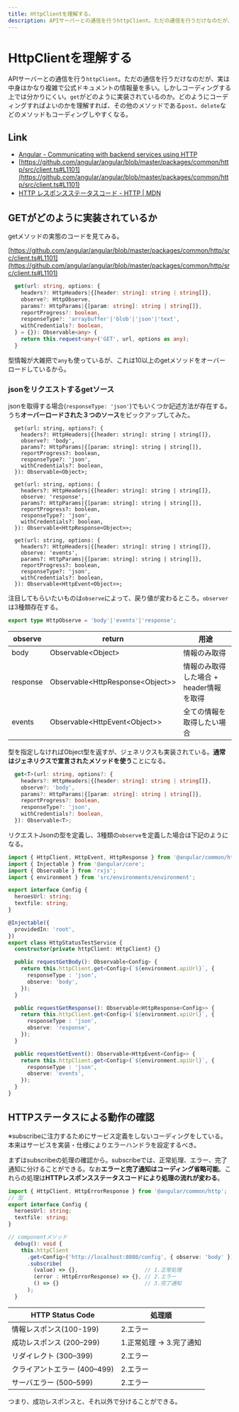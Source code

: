```yaml
---
title: HttpClientを理解する。
description: APIサーバーとの通信を行うhttpClient。ただの通信を行うだけなのだが、実は中身はかなり複雑で公式ドキュメントの情報量を多い。しかしコーディングする上ではかなりわかりにくい。ge`がどのように実装されているのか。どのようにコーディングすればよいのかを理解すれば、その他のメソッドであるpost、deleteなどのメソッドもコーディングしやすくなる。
---
```


# HttpClientを理解する

APIサーバーとの通信を行う`httpClient`。ただの通信を行うだけなのだが、実は中身はかなり複雑で公式ドキュメントの情報量を多い。しかしコーディングする上では分かりにくい。`get`がどのように実装されているのか。どのようにコーディングすればよいのかを理解すれば、その他のメソッドである`post`、`delete`などのメソッドもコーディングしやすくなる。

## Link

* [Angular - Communicating with backend services using HTTP](https://angular.io/guide/http)
* [https://github.com/angular/angular/blob/master/packages/common/http/src/client.ts#L1101](https://github.com/angular/angular/blob/master/packages/common/http/src/client.ts#L1101)
* [HTTP レスポンスステータスコード - HTTP | MDN](https://developer.mozilla.org/ja/docs/Web/HTTP/Status)

## GETがどのように実装されているか

getメソッドの実態のコードを見てみる。

[https://github.com/angular/angular/blob/master/packages/common/http/src/client.ts#L1101](https://github.com/angular/angular/blob/master/packages/common/http/src/client.ts#L1101)

```ts
  get(url: string, options: {
    headers?: HttpHeaders|{[header: string]: string | string[]},
    observe?: HttpObserve,
    params?: HttpParams|{[param: string]: string | string[]},
    reportProgress?: boolean,
    responseType?: 'arraybuffer'|'blob'|'json'|'text',
    withCredentials?: boolean,
  } = {}): Observable<any> {
    return this.request<any>('GET', url, options as any);
  }
```

型情報が大雑把で`any`も使っているが、これは10以上のgetメソッドをオーバーロードしているから。

### jsonをリクエストするgetソース

jsonを取得する場合(`responseType: 'json'`)でもいくつか記述方法が存在する。うち**オーバーロードされた３つのソース**をピックアップしてみた。

```ts{3,6,12,15,21,24}
  get(url: string, options?: {
    headers?: HttpHeaders|{[header: string]: string | string[]},
    observe?: 'body',
    params?: HttpParams|{[param: string]: string | string[]},
    reportProgress?: boolean,
    responseType?: 'json',
    withCredentials?: boolean,
  }): Observable<Object>;

  get(url: string, options: {
    headers?: HttpHeaders|{[header: string]: string | string[]},
    observe: 'response',
    params?: HttpParams|{[param: string]: string | string[]},
    reportProgress?: boolean,
    responseType?: 'json',
    withCredentials?: boolean,
  }): Observable<HttpResponse<Object>>;

  get(url: string, options: {
    headers?: HttpHeaders|{[header: string]: string | string[]},
    observe: 'events',
    params?: HttpParams|{[param: string]: string | string[]},
    reportProgress?: boolean,
    responseType?: 'json',
    withCredentials?: boolean,
  }): Observable<HttpEvent<Object>>;
```

注目してもらいたいものは`observe`によって、戻り値が変わるところ。`observer`は3種類存在する。

```ts
export type HttpObserve = 'body'|'events'|'response';
```

| observe  | return                               | 用途                       |
|----------|--------------------------------------|--------------------------|
| body     | Observable\<Object\>                 | 情報のみ取得                   |
| response | Observable\<HttpResponse\<Object\>\> | 情報のみ取得した場合 + header情報を取得 |
| events   | Observable\<HttpEvent\<Object\>\>    | 全ての情報を取得したい場合            |

型を指定しなければObject型を返すが、ジェネリクスも実装されている。**通常はジェネリクスで宣言されたメソッドを使う**ことになる。

```ts
  get<T>(url: string, options?: {
    headers?: HttpHeaders|{[header: string]: string | string[]},
    observe?: 'body',
    params?: HttpParams|{[param: string]: string | string[]},
    reportProgress?: boolean,
    responseType?: 'json',
    withCredentials?: boolean,
  }): Observable<T>;
```

リクエストJsonの型を定義し、3種類の`observe`を定義した場合は下記のようになる。

```ts
import { HttpClient, HttpEvent, HttpResponse } from '@angular/common/http';
import { Injectable } from '@angular/core';
import { Observable } from 'rxjs';
import { environment } from 'src/environments/environment';

export interface Config {
  heroesUrl: string;
  textfile: string;
}

@Injectable({
  providedIn: 'root',
})
export class HttpStatusTestService {
  constructor(private httpClient: HttpClient) {}

  public requestGetBody(): Observable<Config> {
    return this.httpClient.get<Config>(`${environment.apiUrl}`, {
      responseType : 'json',
      observe: 'body',
    });
  }

  public requestGetResponse(): Observable<HttpResponse<Config>> {
    return this.httpClient.get<Config>(`${environment.apiUrl}`, {
      responseType : 'json',
      observe: 'response',
    });
  }

  public requestGetEvent(): Observable<HttpEvent<Config>> {
    return this.httpClient.get<Config>(`${environment.apiUrl}`, {
      responseType : 'json',
      observe: 'events',
    });
  }
}
```

## HTTPステータスによる動作の確認

※subscribeに注力するためにサービス定義をしないコーディングをしている。本来はサービスを実装・仕様によりエラーハンドラを設定するべき。

まずはsubscribeの処理の確認から。subscribeでは、正常処理、エラー、完了通知に分けることができる。なお**エラーと完了通知はコーディング省略可能**。これらの処理は**HTTPレスポンスステータスコードにより処理の流れが変わる**。

```ts
import { HttpClient, HttpErrorResponse } from '@angular/common/http';
// 型
export interface Config {
  heroesUrl: string;
  textfile: string;
}

// componentメソッド
  debug(): void {
    this.httpClient
      .get<Config>('http://localhost:8080/config', { observe: 'body' })
      .subscribe(
        (value) => {},                     // 1.正常処理
        (error : HttpErrorResponse) => {}, // 2.エラー
        () => {}                           // 3.完了通知
      );
  }
```

|HTTP Status Code|処理順|
|---|---|
|情報レスポンス(100-199)|2.エラー|
|成功レスポンス (200–299)|1.正常処理 → 3.完了通知|
|リダイレクト (300–399)|2.エラー|
|クライアントエラー (400–499)|2.エラー|
|サーバエラー (500–599)|2.エラー|

つまり、成功レスポンスと、それ以外で分けることができる。
